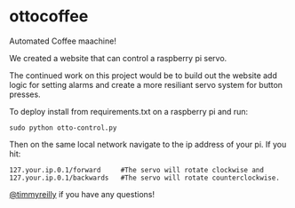 # ottocoffee
Automated Coffee maachine!

We created a website that can control a raspberry pi servo. 

The continued work on this project would be to build out the website add logic for setting alarms and create a more resiliant servo system for button presses. 

To deploy install from requirements.txt on a raspberry pi and run: 

	sudo python otto-control.py

Then on the same local network navigate to the ip address of your pi. 
If you hit: 

	127.your.ip.0.1/forward   	#The servo will rotate clockwise and 
	127.your.ip.0.1/backwards 	#The servo will rotate counterclockwise. 

[@timmyreilly](http://twitter.com/timmyreilly) if you have any questions!
